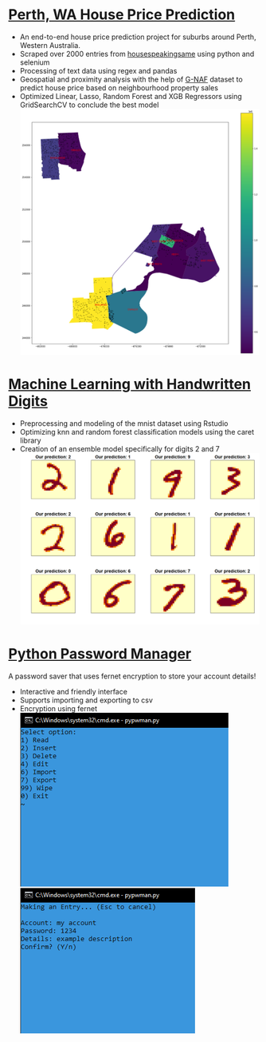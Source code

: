# [Perth, WA House Price Prediction](https://github.com/telhc/Perth-House-Price-Prediction)
* An end-to-end house price prediction project for suburbs around Perth, Western Australia.
* Scraped over 2000 entries from [housespeakingsame](http://house.speakingsame.com/) using python and selenium
* Processing of text data using regex and pandas
* Geospatial and proximity analysis with the help of [G-NAF](https://data.gov.au/data/dataset/geocoded-national-address-file-g-naf) dataset to predict house price based on neighbourhood property sales
* Optimized Linear, Lasso, Random Forest and XGB Regressors using GridSearchCV to conclude the best model
![](/images/perth_geo.png)

# [Machine Learning with Handwritten Digits](https://rpubs.com/telhc/722160)
* Preprocessing and modeling of the mnist dataset using Rstudio
* Optimizing knn and random forest classification models using the caret library
* Creation of an ensemble model specifically for digits 2 and 7
![](/images/mnist_digits.png)

# [Python Password Manager](https://github.com/telhc/pypwvault)
A password saver that uses fernet encryption to store your account details!  
* Interactive and friendly interface
* Supports importing and exporting to csv
* Encryption using fernet  
![](/images/pypwmanmenu.png)
![](/images/pypwmaninsert.png)
